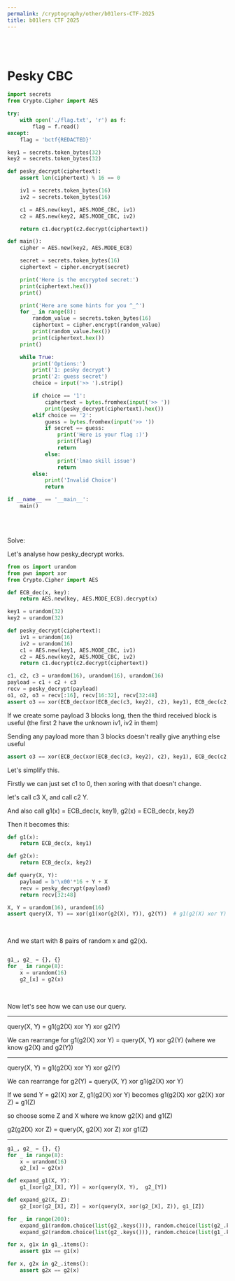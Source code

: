 ```yaml
---
permalink: /cryptography/other/b01lers-CTF-2025
title: b01lers CTF 2025
---
```


<br>

<br>



# Pesky CBC

```python
import secrets
from Crypto.Cipher import AES

try:
    with open('./flag.txt', 'r') as f:
        flag = f.read()
except:
    flag = 'bctf{REDACTED}'

key1 = secrets.token_bytes(32)
key2 = secrets.token_bytes(32)

def pesky_decrypt(ciphertext):
    assert len(ciphertext) % 16 == 0

    iv1 = secrets.token_bytes(16)
    iv2 = secrets.token_bytes(16)

    c1 = AES.new(key1, AES.MODE_CBC, iv1)
    c2 = AES.new(key2, AES.MODE_CBC, iv2)

    return c1.decrypt(c2.decrypt(ciphertext))

def main():
    cipher = AES.new(key2, AES.MODE_ECB)

    secret = secrets.token_bytes(16)
    ciphertext = cipher.encrypt(secret)

    print('Here is the encrypted secret:')
    print(ciphertext.hex())
    print()

    print('Here are some hints for you ^_^')
    for _ in range(8):
        random_value = secrets.token_bytes(16)
        ciphertext = cipher.encrypt(random_value)
        print(random_value.hex())
        print(ciphertext.hex())
    print()

    while True:
        print('Options:')
        print('1: pesky decrypt')
        print('2: guess secret')
        choice = input('>> ').strip()

        if choice == '1':
            ciphertext = bytes.fromhex(input('>> '))
            print(pesky_decrypt(ciphertext).hex())
        elif choice == '2':
            guess = bytes.fromhex(input('>> '))
            if secret == guess:
                print('Here is your flag :)')
                print(flag)
                return
            else:
                print('lmao skill issue')
                return
        else:
            print('Invalid Choice')
            return

if __name__ == '__main__':
    main()
```

<br>

<br>


Solve:

Let's analyse how pesky_decrypt works. 

```python
from os import urandom
from pwn import xor
from Crypto.Cipher import AES

def ECB_dec(x, key):
    return AES.new(key, AES.MODE_ECB).decrypt(x)

key1 = urandom(32)
key2 = urandom(32)

def pesky_decrypt(ciphertext):
    iv1 = urandom(16)
    iv2 = urandom(16)
    c1 = AES.new(key1, AES.MODE_CBC, iv1)
    c2 = AES.new(key2, AES.MODE_CBC, iv2)
    return c1.decrypt(c2.decrypt(ciphertext))

c1, c2, c3 = urandom(16), urandom(16), urandom(16)
payload = c1 + c2 + c3
recv = pesky_decrypt(payload)
o1, o2, o3 = recv[:16], recv[16:32], recv[32:48]
assert o3 == xor(ECB_dec(xor(ECB_dec(c3, key2), c2), key1), ECB_dec(c2, key2), c1) 
```


If we create some payload 3 blocks long, then the third received block is useful (the first 2 have the unknown iv1, iv2 in them)

Sending any payload more than 3 blocks doesn't really give anything else useful

```python
assert o3 == xor(ECB_dec(xor(ECB_dec(c3, key2), c2), key1), ECB_dec(c2, key2), c1)
```

Let's simplify this. 

Firstly we can just set c1 to 0, then xoring with that doesn't change.

let's call c3 X, and call c2 Y. 

And also call g1(x) = ECB_dec(x, key1), g2(x) = ECB_dec(x, key2)

Then it becomes this:

```python
def g1(x):
    return ECB_dec(x, key1)

def g2(x):
    return ECB_dec(x, key2)

def query(X, Y):
    payload = b'\x00'*16 + Y + X
    recv = pesky_decrypt(payload)
    return recv[32:48]

X, Y = urandom(16), urandom(16)
assert query(X, Y) == xor(g1(xor(g2(X), Y)), g2(Y))  # g1(g2(X) xor Y) xor g2(Y)
```

<br>

And we start with 8 pairs of random x and g2(x). 

```py

g1_, g2_ = {}, {}
for _ in range(8):
    x = urandom(16)
    g2_[x] = g2(x)
```

<br>

Now let's see how we can use our query. 

---

query(X, Y) = g1(g2(X) xor Y) xor g2(Y)

We can rearrange for g1(g2(X) xor Y) = query(X, Y) xor g2(Y) (where we know g2(X) and g2(Y))

---

query(X, Y) = g1(g2(X) xor Y) xor g2(Y)

We can rearrange for g2(Y) = query(X, Y) xor g1(g2(X) xor Y) 

If we send Y = g2(X) xor Z, g1(g2(X) xor Y) becomes g1(g2(X) xor g2(X) xor Z) = g1(Z)

so choose some Z and X where we know g2(X) and g1(Z)

g2(g2(X) xor Z) = query(X, g2(X) xor Z) xor g1(Z) 

---

```python
g1_, g2_ = {}, {}
for _ in range(8):
    x = urandom(16)
    g2_[x] = g2(x)

def expand_g1(X, Y):
    g1_[xor(g2_[X], Y)] = xor(query(X, Y),  g2_[Y])

def expand_g2(X, Z):
    g2_[xor(g2_[X], Z)] = xor(query(X, xor(g2_[X], Z)), g1_[Z])

for _ in range(200):
    expand_g1(random.choice(list(g2_.keys())), random.choice(list(g2_.keys())))
    expand_g2(random.choice(list(g2_.keys())), random.choice(list(g1_.keys())))

for x, g1x in g1_.items():
    assert g1x == g1(x)

for x, g2x in g2_.items():
    assert g2x == g2(x)
```

<br>

<br>




